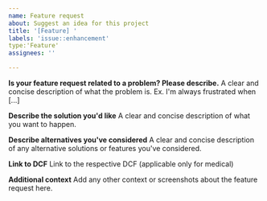 ```yaml
---
name: Feature request
about: Suggest an idea for this project
title: '[Feature] '
labels: 'issue::enhancement'
type:'Feature'
assignees: ''

---
```


**Is your feature request related to a problem? Please describe.**
A clear and concise description of what the problem is. Ex. I'm always frustrated when [...]

**Describe the solution you'd like**
A clear and concise description of what you want to happen.

**Describe alternatives you've considered**
A clear and concise description of any alternative solutions or features you've considered.

**Link to DCF**
Link to the respective DCF (applicable only for medical)

**Additional context**
Add any other context or screenshots about the feature request here.
